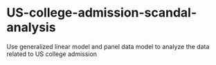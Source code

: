 # US-college-admission-scandal-analysis
Use generalized linear model and panel data model to analyze the data related to US college admission

